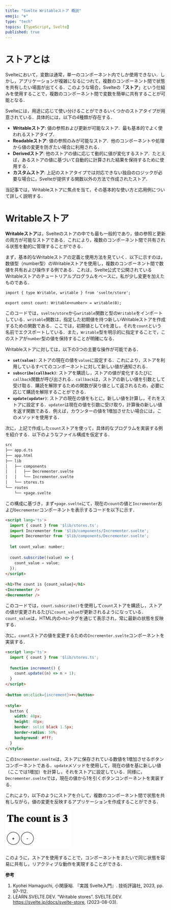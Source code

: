 ```yaml
---
title: "Svelte Writableストア 概説"
emoji: "❄️"
type: "tech"
topics: [TypeScript, Svelte]
published: true
---
```


# ストアとは

Svelteにおいて，変数は通常，単一のコンポーネント内でしか使用できない．しかし，アプリケーションが複雑になるにつれて，複数のコンポーネント間で状態を共有したい場面が出てくる．このような場合，Svelteの「**ストア**」という仕組みを使用することで，複数のコンポーネント間で変数を簡単に共有することが可能となる．

Svelteには，用途に応じて使い分けることができるいくつかのストアタイプが用意されている．具体的には，以下の4種類が存在する．

- **Writableストア**: 値の参照および更新が可能なストア．最も基本的でよく使われるストアタイプ．
- **Readableストア**: 値の参照のみが可能なストア．他のコンポーネントや処理から値の変更を防ぎたい場合に利用される．
- **Derivedストア**: 他のストアの値に応じて動的に値が変化するストア．たとえば，あるストアの値に基づいて自動的に計算された結果を保持するために使用する．
- **カスタムストア**: 上記のストアタイプでは対応できない独自のロジックが必要な場合に，Svelteが提供する関数以外の方法で作成されたストア．

当記事では，Writableストアに焦点を当て，その基本的な使い方と応用例について詳しく説明する．

# Writableストア

**Writableストア**は，Svelteのストアの中でも最も一般的であり，値の参照と更新の両方が可能なストアである．これにより，複数のコンポーネント間で共有される状態を動的に管理することができる．

まず，基本的なWritableストアの定義と使用方法を見ていく．以下に示すのは，数値型（number型）のWritableストアを使用し，複数のコンポーネント間で数値を共有および操作する例である．これは，Svelte公式で公開されているWritableストアのチュートリアルプログラムをベースに，私が少し変更を加えたものである．

```tsx
import { type Writable, writable } from 'svelte/store';

export const count: Writable<number> = writable(0);
```

このコードでは，`svelte/store`から`writable`関数と型の`Writable`をインポートしている．`writable`関数は，指定した初期値を持つ新しいWritableストアを作成するための関数である．ここでは，初期値として`0`を渡し，それを`count`という名前でエクスポートしている．また，`Writable`型を明示的に指定することで，このストアが`number`型の値を保持することが明確になる．

Writableストアに対しては，以下の3つの主要な操作が可能である．

- **`set(value)`**: ストアの現在の値を`value`に設定する．これにより，ストアを利用しているすべてのコンポーネントに対して新しい値が通知される．
- **`subscribe(callback)`**: ストアを購読し，ストアの値が変化するたびに`callback`関数が呼び出される．`callback`は，ストアの新しい値を引数として受け取る．購読を解除するための関数が戻り値として返されるため，必要に応じて購読を解除することができる．
- **`update(updater)`**: ストアの現在の値をもとに，新しい値を計算し，それをストアに設定する．`updater`は現在の値を引数に受け取り，計算後の新しい値を返す関数である．例えば，カウンターの値を1増加させたい場合には，このメソッドを使用する．

次に，上記で作成した`count`ストアを使って，具体的なプログラムを実装する例を紹介する．以下のようなファイル構成を仮定する．

```bash
src
├── app.d.ts
├── app.html
├── lib
│   ├── components
│   │   ├── Decrementer.svelte
│   │   └── Incrementer.svelte
│   └── stores.ts
└── routes
    └── +page.svelte
```

この構成に基づき，まず`+page.svelte`にて，現在の`count`の値と`Incrementer`および`Decrementer`コンポーネントを表示するコードを以下に示す．

```html
<script lang='ts'>
  import { count } from '$lib/stores.ts';
  import Incrementer from '$lib/components/Incrementer.svelte';
  import Decrementer from '$lib/components/Decrementer.svelte';

  let count_value: number;

  count.subscribe((value) => {
    count_value = value;
  });
</script>

<h1>The count is {count_value}</h1>
<Incrementer />
<Decrementer />
```

このコードでは，`count.subscribe()`を使用して`count`ストアを購読し，ストアの値が変更されるたびに`count_value`が更新されるようになっている．`count_value`は，HTML内の`<h1>`タグを通じて表示され，常に最新の状態を反映する．

次に，`count`ストアの値を変更するための`Incrementer.svelte`コンポーネントを実装する．

```html
<script lang='ts'>
  import { count } from '$lib/stores.ts';

  function increment() {
    count.update((n) => n + 1);
  }
</script>

<button on:click={increment}>+</button>

<style>
  button {
    width: 40px;
    height: 40px;
    border: solid black 1.5px;
    border-radius: 50%;
    background: #fff;
  }
</style>
```

この`Incrementer.svelte`は，ストアに保存されている数値を1増加させるボタンコンポーネントである．`update`メソッドを使用して，現在の値を基に新しい値（ここでは1増加）を計算し，それをストアに設定している．同様に，`Decrementer.svelte`では，現在の値から1を引くボタンコンポーネントを実装する．

これにより，以下のようにストアを介して，複数のコンポーネント間で状態を共有しながら，値の変更を反映するアプリケーションを作成することができる．

![アプリケーションイメージ](/images/20240809-svelte-writable-store/application_image.png)

このように，ストアを使用することで，コンポーネントをまたいで同じ状態を容易に共有し，リアクティブな動作を実現することができる．

**参考**

1. Kyohei Hamaguchi, 小関康裕. 『実践 Svelte入門』. 技術評論社, 2023, pp. 97-112.
2. LEARN.SVELTE.DEV. “Writable stores”. SVELTE.DEV. https://svelte.jp/docs/svelte-store, (2023-08-03).

